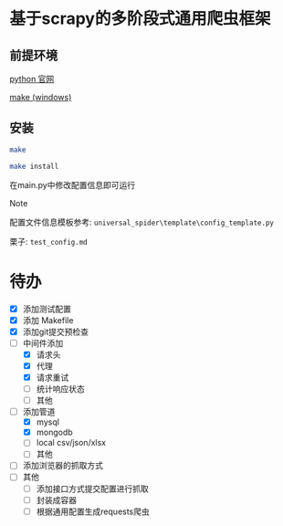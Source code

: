 # 基于scrapy的多阶段式通用爬虫框架

## 前提环境

[python 官网](https://www.python.org/)

[make (windows)](https://gnuwin32.sourceforge.net/packages/make.htm)

## 安装

```bash
make
```

```bash
make install
```

在main.py中修改配置信息即可运行

> [!note]
>
> 配置文件信息模板参考: `universal_spider\template\config_template.py`
> 
> 栗子: `test_config.md`
>

# 待办

- [X] 添加测试配置
- [X] 添加 Makefile
- [X] 添加git提交预检查
- [ ] 中间件添加
  - [X] 请求头
  - [X] 代理
  - [X] 请求重试
  - [ ] 统计响应状态
  - [ ] 其他
- [ ] 添加管道
  - [X] mysql
  - [X] mongodb
  - [ ] local csv/json/xlsx
  - [ ] 其他
- [ ] 添加浏览器的抓取方式
- [ ] 其他
  - [ ] 添加接口方式提交配置进行抓取
  - [ ] 封装成容器
  - [ ] 根据通用配置生成requests爬虫

